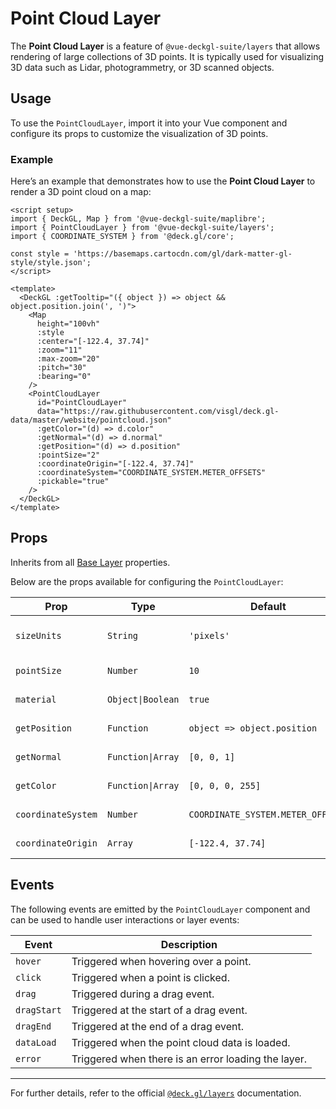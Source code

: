 <script setup>
import { DeckGL, Map } from '@vue-deckgl-suite/maplibre';
import { PointCloudLayer } from '@vue-deckgl-suite/layers';
import { COORDINATE_SYSTEM } from '@deck.gl/core';
import 'maplibre-gl/dist/maplibre-gl.css';
</script>


# Point Cloud Layer

The **Point Cloud Layer** is a feature of `@vue-deckgl-suite/layers` that allows rendering of large collections of 3D points. It is typically used for visualizing 3D data such as Lidar, photogrammetry, or 3D scanned objects.

<ClientOnly>
    <DeckGL :getTooltip="({ object }) => object && object.position.join(', ')">
      <Map
        height="400px"
        :style="`https://basemaps.cartocdn.com/gl/dark-matter-gl-style/style.json`"
        :center="[-122.4, 37.74]"
        :zoom="11"
        :max-zoom="20"
        :pitch="30"
        :bearing="0"
      >
        <PointCloudLayer
          id="PointCloudLayer"
          data="https://raw.githubusercontent.com/visgl/deck.gl-data/master/website/pointcloud.json"
          :getColor="(d) => d.color"
          :getNormal="(d) => d.normal"
          :getPosition="(d) => d.position"
          :pointSize="2"
          :coordinateOrigin="[-122.4, 37.74]"
          :coordinateSystem="COORDINATE_SYSTEM.METER_OFFSETS"
          :pickable="true"
        />
      </Map>
    </DeckGL>
</ClientOnly>

## Usage

To use the `PointCloudLayer`, import it into your Vue component and configure its props to customize the visualization of 3D points.

### Example

Here’s an example that demonstrates how to use the **Point Cloud Layer** to render a 3D point cloud on a map:

```vue
<script setup>
import { DeckGL, Map } from '@vue-deckgl-suite/maplibre';
import { PointCloudLayer } from '@vue-deckgl-suite/layers';
import { COORDINATE_SYSTEM } from '@deck.gl/core';

const style = 'https://basemaps.cartocdn.com/gl/dark-matter-gl-style/style.json';
</script>

<template>
  <DeckGL :getTooltip="({ object }) => object && object.position.join(', ')">
    <Map
      height="100vh"
      :style
      :center="[-122.4, 37.74]"
      :zoom="11"
      :max-zoom="20"
      :pitch="30"
      :bearing="0"
    />
    <PointCloudLayer
      id="PointCloudLayer"
      data="https://raw.githubusercontent.com/visgl/deck.gl-data/master/website/pointcloud.json"
      :getColor="(d) => d.color"
      :getNormal="(d) => d.normal"
      :getPosition="(d) => d.position"
      :pointSize="2"
      :coordinateOrigin="[-122.4, 37.74]"
      :coordinateSystem="COORDINATE_SYSTEM.METER_OFFSETS"
      :pickable="true"
    />
  </DeckGL>
</template>
```

## Props

Inherits from all [Base Layer](https://deck.gl/docs/api-reference/core/layer#properties) properties.

Below are the props available for configuring the `PointCloudLayer`:

| Prop              | Type               | Default             | Description                                                                                   |
|-------------------|--------------------|---------------------|-----------------------------------------------------------------------------------------------|
| `sizeUnits`       | `String`          | `'pixels'`          | Units for specifying the size of points. Can be `'pixels'`, `'meters'`, or `'common'`.       |
| `pointSize`       | `Number`          | `10`                | Global size of the points, in units defined by `sizeUnits`.                                   |
| `material`        | `Object\|Boolean`  | `true`              | Material settings for lighting effects. See [Lighting Guide](https://deck.gl/docs/developer-guide/using-lighting). |
| `getPosition`     | `Function`        | `object => object.position` | Accessor function for point positions in the format `[x, y, z]`.                              |
| `getNormal`       | `Function\|Array`  | `[0, 0, 1]`         | Accessor or default value for the normals of the points.                                      |
| `getColor`        | `Function\|Array`  | `[0, 0, 0, 255]`    | Accessor or default RGBA color for the points.                                                |
| `coordinateSystem`| `Number`          | `COORDINATE_SYSTEM.METER_OFFSETS` | Coordinate system for the layer's points.                                                    |
| `coordinateOrigin`| `Array`           | `[-122.4, 37.74]`   | Origin point for `COORDINATE_SYSTEM.METER_OFFSETS`.                                           |

## Events

The following events are emitted by the `PointCloudLayer` component and can be used to handle user interactions or layer events:

| Event         | Description                                |
|---------------|--------------------------------------------|
| `hover`       | Triggered when hovering over a point.      |
| `click`       | Triggered when a point is clicked.         |
| `drag`        | Triggered during a drag event.             |
| `dragStart`   | Triggered at the start of a drag event.    |
| `dragEnd`     | Triggered at the end of a drag event.      |
| `dataLoad`    | Triggered when the point cloud data is loaded. |
| `error`       | Triggered when there is an error loading the layer. |


---

For further details, refer to the official [`@deck.gl/layers`](https://deck.gl/docs/api-reference/layers/point-cloud-layer) documentation.